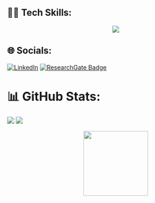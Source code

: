## 👨‍💻 Tech Skills:

<p align="center">
  <a href="https://skillicons.dev">
    <img src="https://skillicons.dev/icons?i=py,r,julia,matlab,anaconda,latex,arch,linux,ubuntu,markdown&theme=light&perline=5" />
  </a>
</p>


## 🌐 Socials:
[![LinkedIn](https://img.shields.io/badge/LinkedIn-%230077B5.svg?logo=linkedin&logoColor=white)](https://www.linkedin.com/in/mahla-zafaryazdi-65a4882ba/) [![ResearchGate Badge](https://img.shields.io/badge/Research-Gate-9cf)](https://www.researchgate.net/profile/Mahla-Zafaryazdi-2) 

# 📊 GitHub Stats:

![](https://github-readme-stats.vercel.app/api?username=mahlazafar&theme=light&hide_border=false&include_all_commits=false&count_private=false) ![](https://github-readme-stats.vercel.app/api/top-langs/?username=mahlazafar&theme=light&hide_border=false&include_all_commits=true&count_private=true&layout=compact&height=400)<br/>

<p align="center">
  <img src="https://media.tenor.com/y_DklcOGDqYAAAAi/hello-kitty.gif" width="150">
</p>


